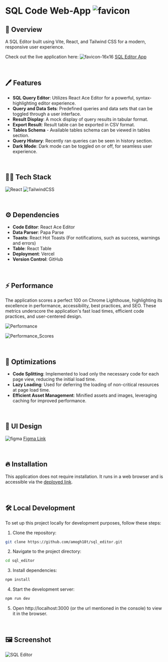 # SQL Code Web-App ![favicon](./favicon.ico)

## 📘 Overview

A SQL Editor built using Vite, React, and Tailwind CSS for a modern, responsive user experience.

Check out the live application here: ![favicon-16x16](https://github.com/amogh18t/sql_editor/assets/76626284/22abb920-5235-414b-a39e-54b949a65bdd) 
  [SQL Editor App](https://sql-edit.vercel.app/#)

<br>

## 🖊️ Features

- **SQL Query Editor**: Utilizes React Ace Editor for a powerful, syntax-highlighting editor experience.
- **Query and Data Sets**: Predefined queries and data sets that can be toggled through a user interface.
- **Result Display**: A mock display of query results in tabular format.
- **Export Result**: Result table can be exported in CSV format.
- **Tables Schema** - Available tables schema can be viewed in tables section.
- **Query History**: Recently ran queries can be seen in history section.
- **Dark Mode**: Dark mode can be toggled on or off, for seamless user experience.

<br>

## 🧑‍💻 Tech Stack

![React](https://img.shields.io/badge/react-%2320232a.svg?style=for-the-badge&logo=react&logoColor=%2361DAFB) 
![TailwindCSS](https://img.shields.io/badge/tailwindcss-%2338B2AC.svg?style=for-the-badge&logo=tailwind-css&logoColor=white)

<br>

## ⚙️ Dependencies

- **Code Editor**: React Ace Editor
- **Data Parser**: Papa Parse
- **Toasts**: React Hot Toasts (For notifications, such as success, warnings and errors)
- **Table**: React Table
- **Deployment**: Vercel
- **Version Control**: GitHub

<br>

## ⚡ Performance

The application scores a perfect 100 on Chrome Lighthouse, highlighting its excellence in performance, accessibility, best practices, and SEO. These metrics underscore the application's fast load times, efficient code practices, and user-centered design.

![Performance](https://github.com/amogh18t/sql_editor/assets/76626284/3d91bf75-a3d7-408e-a4a3-a00f1e5b412d)

![Performance_Scores](https://github.com/amogh18t/sql_editor/assets/76626284/1bcc0951-8325-4d3c-908e-0c56d38be862)

<br>

## 📀 Optimizations

- **Code Splitting**: Implemented to load only the necessary code for each page view, reducing the initial load time.
- **Lazy Loading**: Used for deferring the loading of non-critical resources at page load time.
- **Efficient Asset Management**: Minified assets and images, leveraging caching for improved performance.

<br>

## 🎨 UI Design
![figma](https://github.com/amogh18t/sql_editor/assets/76626284/a21f6592-6e28-4d53-b824-1170f5c1df8f)
[Figma Link](https://www.figma.com/file/t96ioNm9eNfTqXZw40sZuE/Untitled?type=design&node-id=0%3A1&mode=design&t=mVlnzUa7mys9lU74-1)

<br>

## 🔥 Installation

This application does not require installation. It runs in a web browser and is accessible via the [deployed link](https://sql-edit.vercel.app/#).

<br>

## 🛠️ Local Development

To set up this project locally for development purposes, follow these steps:

1. Clone the repository:
```bash
git clone https://github.com/amogh18t/sql_editor.git
```

2. Navigate to the project directory:

```bash
cd sql_editor
```

3. Install dependencies:

```bash
npm install
```

4. Start the development server:
```bash
npm run dev
```
5. Open http://localhost:3000 (or the url mentioned in the console) to view it in the browser.

<br>

## 🖼️ Screenshot
![SQL Editor](https://github.com/amogh18t/sql_editor/assets/76626284/e338d0bf-ad5b-46f4-bda1-c3ae4297e949)

